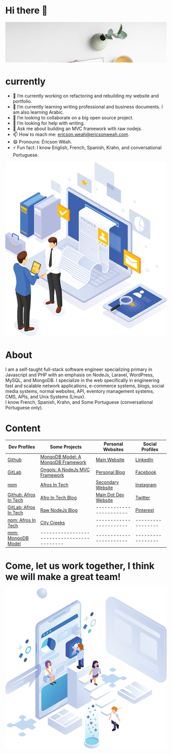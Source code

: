 # Hi there 👋



<p align="center">
  <img src="images/welcome.svg" alt="Sublime's custom image" oncontextmenu="return false;"/>
</p>

# currently 

- 🔭 I’m currently working on refactoring and rebuilding my website and portfolio.
- 🌱 I’m currently learning writing professional and business documents. I am also learning Arabic.
- 👯 I’m looking to collaborate on a big open source project.
- 🤔 I’m looking for help with writing.
- 💬 Ask me about building an MVC framework with raw nodejs.
- 📫 How to reach me: ericson.weah@ericsonweah.com.
- 😄 Pronouns: Éricson Wêah.
- ⚡ Fun fact: I know English, French, Spanish, Krahn, and conversational Portuguese.



<p align="center">
  <img src="images/me.png" alt="Sublime's custom image" oncontextmenu="return false;"/>
</p>

# About
I am a self-taught full-stack software engineer specializing primary in Javascript and PHP with an emphasis on NodeJs, Laravel, WordPress, MySQL, and MongoDB. I specialize in the web specifically in engineering fast and scalable network applications, e-commerce systems, blogs, social media systems, normal websites, API, eventory management systems, CMS, APIs, and Unix Systems (Linux). <br />
I know French, Spanish, Krahn, and Some Portuguese (conversational Portuguese only). <br />

# Content
<!-- Makes a bullet point list -->

Dev Profiles | Some Projects | Personal Websites| Social Profiles
--- | --- |----|----|
[Github](https://github.com/ericsonweah) | [MongoDB Model: A MongoDB Framework ](https://www.mongodb-model.com) | [Main Website](https://www.ericsonsweah.com)|[LinkedIn](https://www.linkedin.com/in/ericson-weah-b03600210/)|
[GitLab](https://gitlab.com/ericsonweah) | [Ongojs: A NodeJs MVC Framework](http://ongojs.com/) | [Personal Blog](http://ericsonweah.com)| [Facebook](https://www.facebook.com/Eric.S.Weah)|
[npm](https://www.npmjs.com/~eweah) | [Afros In Tech](http://www.afrosintech.com/) | [Secondary Website](http://www.eweah.com)|[Instagram](https://www.instagram.com/ericsonweah/)
[Github: Afros In Tech](https://github.com/afrosintech) | [Afro In Tech Blog](http://afrosintech.org) | [Main Dot Dev Website](https://www.ericonsweah.dev) | [Twitter](https://twitter.com/EricsonWeah1)
[GitLab: Afros In Tech](https://github.com/afrosintech)| [Raw NodeJs Blog](https://rawnodejs.com/) |  ----------------------- | [Pinterest](https://www.pinterest.com/ericson0669/) |
[npm: Afros In Tech](https://www.npmjs.com/~afrosintech)| [City Creeks](https://www.citycreeks.com) | ----------------------- | ----------------- | -------------- |
[npm: MongoDB Model](https://www.npmjs.com/org/mongodb-model)|  ------------------------------------------ | ----------------------- | ----------------- | -------------- |









# Come, let us work together, I think we will make a great team!

<p align="center">
  <img src="images/come-in-please.png" alt="Sublime's custom image" oncontextmenu="return false;"/>
</p>




   
 



